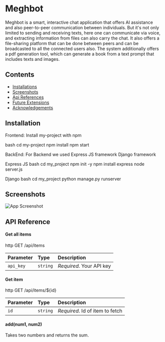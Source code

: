 # Meghbot

Meghbot is a smart, interactive chat application that offers AI assistance and also peer-to-peer communication between individuals. But it's not only limited to sending and receiving texts, here one can communicate via voice, and extracting information from files can also carry the chat. It also offers a file-sharing platform that can be done between peers and can be broadcasted to all the connected users also. The system additionally offers a pdf generation tool, which can generate a book from a text prompt that includes texts and images.

## Contents

 - [Installations](#installation)
 - [Screenshots](#screenshots)
 - [Api References](#api-references)
 - [Future Extensions](#future-extensions)
 - [Acknowledgements](#acknowledgements)

## Installation
Frontend:
Install my-project with npm

bash
  cd my-project
  npm install 
  npm start


BackEnd:
For Backend we used Express JS framework Django framework

Express JS
bash
  cd my_project
  npm init -y
  npm install express
  node server.js

Django 
bash
 cd my_project 
 python manage.py runserver



## Screenshots

![App Screenshot](https://via.placeholder.com/468x300?text=App+Screenshot+Here)


## API Reference

#### Get all items

http
  GET /api/items


| Parameter | Type     | Description                |
| :-------- | :------- | :------------------------- |
| `api_key` | `string` | *Required*. Your API key |

#### Get item

http
  GET /api/items/${id}


| Parameter | Type     | Description                       |
| :-------- | :------- | :-------------------------------- |
| `id`      | `string` | *Required*. Id of item to fetch |

#### add(num1, num2)

Takes two numbers and returns the sum.
